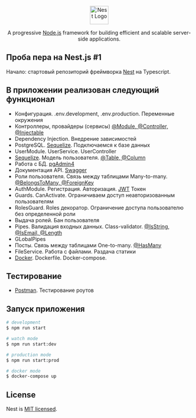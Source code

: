 <p align="center">
  <a href="http://nestjs.com/" target="blank"><img src="https://nestjs.com/img/logo-small.svg" width="50" alt="Nest Logo" /></a>
</p>

[circleci-image]: https://img.shields.io/circleci/build/github/nestjs/nest/master?token=abc123def456
[circleci-url]: https://circleci.com/gh/nestjs/nest

  <p align="center">A progressive <a href="http://nodejs.org" target="_blank">Node.js</a> framework for building efficient and scalable server-side applications.</p>
    <p align="center">

## Проба пера на Nest.js #1

Начало: стартовый репозиторий фреймворка [Nest](https://github.com/nestjs/nest) на Typescript.

## В приложении реализован следующий функционал

  - Конфигурация. .env.development, .env.production. Переменные окружения
  - Контроллеры, провайдеры (сервисы) [@Module, @Controller, @Injectable]()
  - Dependency Injection. Внедрение зависимостей
  - PostgreSQL. [Sequelize](https://sequelize.org/). Подключаемся к базе данных
  - UserModule. UserService. UserController
  - [Sequelize](https://sequelize.org/). Модель пользователя. [@Table, @Column]()
  - Работа с БД. [pgAdmin4](https://www.pgadmin.org)
  - Документация API. [Swagger](https://swagger.io/)
  - Роли пользователя. Связь между таблицами Many-to-many. [@BelongsToMany, @ForeignKey]()
  - AuthModule. Регистрация. Авторизация. [JWT](https://jwt.io/) Токен
  - Guards. CanActivate. Ограничиваем доступ неавторизованным пользователям
  - RolesGuard. Roles декоратор. Ограничение доступа пользователю без определенной роли
  - Выдача ролей. Бан пользователя
  - Pipes. Валидация входных данных. Class-validator. [@IsString, @IsEmail, @Length]()
  - GLobalPipes
  - Посты. Связь между таблицами One-to-many. [@HasMany]()
  - FileService. Работа с файлами. Раздача статики
  - [Docker](https://www.docker.com/). Dockerfile. Docker-compose.

## Тестирование

  - [Postman](https://www.postman.com/). Тестирование роутов

## Запуск приложения

```bash
# development
$ npm run start

# watch mode
$ npm run start:dev

# production mode
$ npm run start:prod

# docker mode
$ docker-compose up

```
## License

Nest is [MIT licensed](LICENSE).
